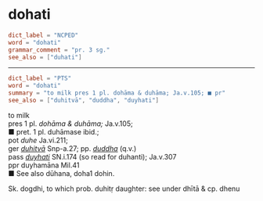 # dohati

``` toml
dict_label = "NCPED"
word = "dohati"
grammar_comment = "pr. 3 sg."
see_also = ["duhati"]
```

--------------------

``` toml
dict_label = "PTS"
word = "dohati"
summary = "to milk pres 1 pl. dohāma & duhāma; Ja.v.105; ■ pr"
see_also = ["duhitvā", "duddha", "duyhati"]
```

to milk  
pres 1 pl. *dohāma & duhāma;* Ja.v.105;  
■ pret. 1 pl. duhāmase ibid.;  
pot *duhe* Ja.vi.211;  
ger *[duhitvā](duhitvā.md)* Snp\-a.27; pp. *[duddha](duddha.md)* (q.v.)  
pass *[duyhati](duyhati.md)* SN.i.174 (so read for duhanti); Ja.v.307  
ppr duyhamāna Mil.41  
■ See also dūhana, doha1 dohin.

Sk. dogdhi, to which prob. duhitṛ daughter: see under dhītā & cp. dhenu

